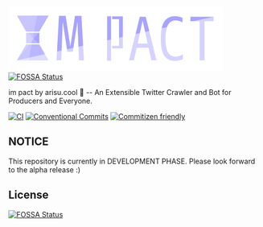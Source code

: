 ![Logo of im pact](https://github.com/arisucool/im-pact/blob/master/logos/im-pact-logo-e2-128.png?raw=true)
[![FOSSA Status](https://app.fossa.com/api/projects/git%2Bgithub.com%2Farisucool%2Fim-pact.svg?type=shield)](https://app.fossa.com/projects/git%2Bgithub.com%2Farisucool%2Fim-pact?ref=badge_shield)

im pact by arisu.cool 🍓
-- An Extensible Twitter Crawler and Bot for Producers and Everyone.

[![CI](https://github.com/arisucool/im-pact/workflows/CI/badge.svg?branch=master)](https://github.com/arisucool/im-pact/actions?query=branch%3Amaster+workflow%3ACI)
[![Conventional Commits](https://img.shields.io/badge/Conventional%20Commits-1.0.0-yellow.svg)](https://conventionalcommits.org)
[![Commitizen friendly](https://img.shields.io/badge/commitizen-friendly-brightgreen.svg)](http://commitizen.github.io/cz-cli/)

## NOTICE

This repository is currently in DEVELOPMENT PHASE.
Please look forward to the alpha release :)


## License
[![FOSSA Status](https://app.fossa.com/api/projects/git%2Bgithub.com%2Farisucool%2Fim-pact.svg?type=large)](https://app.fossa.com/projects/git%2Bgithub.com%2Farisucool%2Fim-pact?ref=badge_large)